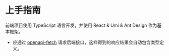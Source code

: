 # 上手指南

前端项目使用 TypeScript 语言开发，并使用 React & Umi & Ant Design 作为基本框架。

- 应通过 [openapi-fetch](https://openapi-ts.dev/openapi-fetch/) 请求后端接口，这样得到的响应结果会自动包含类型定义。
